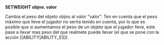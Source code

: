 **SETWEIGHT objno. valor**

Cambia el peso del objeto objno al valor "valor".  Ten en cuenta que el peso máximo que lleve el jugador no serña tenido en cuenta, por lo que es posible que si aumentamos el peso de un objeto que el jugador lleve, este pase a llevar mas peso del que realmete puede llevar (el que se pone con la acción  [[ABILITY|ABILITY_ES]).